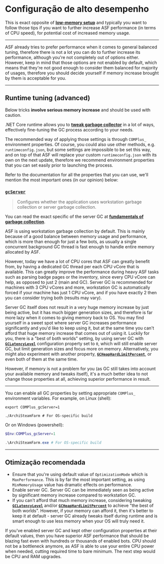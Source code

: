 # Configuração de alto desempenho

This is exact opposite of **[low-memory setup](https://github.com/JustArchiNET/ArchiSteamFarm/wiki/Low-memory-setup)** and typically you want to follow those tips if you want to further increase ASF performance (in terms of CPU speed), for potential cost of increased memory usage.

---

ASF already tries to prefer performance when it comes to general balanced tuning, therefore there is not a lot you can do to further increase its performance, although you're not completely out of options either. However, keep in mind that those options are not enabled by default, which means that they're not good enough to consider them balanced for majority of usages, therefore you should decide yourself if memory increase brought by them is acceptable for you.

---

## Runtime tuning (advanced)

Below tricks **involve serious memory increase** and should be used with caution.

.NET Core runtime allows you to **[tweak garbage collector](https://docs.microsoft.com/dotnet/core/run-time-config/garbage-collector)** in a lot of ways, effectively fine-tuning the GC process according to your needs.

The recommended way of applying those settings is through `COMPlus_` environment properties. Of course, you could also use other methods, e.g. `runtimeconfig.json`, but some settings are impossible to be set this way, and on top of that ASF will replace your custom `runtimeconfig.json` with its own on the next update, therefore we recommend environment properties that you can set easily prior to launching the process.

Refer to the documentation for all the properties that you can use, we'll mention the most important ones (in our opinion) below:

### [`gcServer`](https://docs.microsoft.com/dotnet/core/run-time-config/garbage-collector#flavors-of-garbage-collection)

> Configures whether the application uses workstation garbage collection or server garbage collection.

You can read the exact specific of the server GC at **[fundamentals of garbage collection](https://docs.microsoft.com/dotnet/standard/garbage-collection/fundamentals)**.

ASF is using workstation garbage collection by default. This is mainly because of a good balance between memory usage and performance, which is more than enough for just a few bots, as usually a single concurrent background GC thread is fast enough to handle entire memory allocated by ASF.

However, today we have a lot of CPU cores that ASF can greatly benefit from, by having a dedicated GC thread per each CPU vCore that is available. This can greatly improve the performance during heavy ASF tasks such as parsing badge pages or the inventory, since every CPU vCore can help, as opposed to just 2 (main and GC). Server GC is recommended for machines with 3 CPU vCores and more, workstation GC is automatically forced if your machine has just 1 CPU vCore, and if you have exactly 2 then you can consider trying both (results may vary).

Server GC itself does not result in a very huge memory increase by just being active, but it has much bigger generation sizes, and therefore is far more lazy when it comes to giving memory back to OS. You may find yourself in a sweet spot where server GC increases performance significantly and you'd like to keep using it, but at the same time you can't afford that huge memory increase that comes out of using it. Luckily for you, there is a "best of both worlds" setting, by using server GC with **[`GCLatencyLevel`](https://github.com/JustArchiNET/ArchiSteamFarm/wiki/Low-memory-setup#gclatencylevel)** configuration property set to `0`, which will still enable server GC, but limit generation sizes and focus more on memory. Alternatively, you might also experiment with another property, **[`GCHeapHardLimitPercent`](https://github.com/JustArchiNET/ArchiSteamFarm/wiki/Low-memory-setup#gcheaphardlimitpercent)**, or even both of them at the same time.

However, if memory is not a problem for you (as GC still takes into account your available memory and tweaks itself), it's a much better idea to not change those properties at all, achieving superior performance in result.

---

You can enable all GC properties by setting appropriate `COMPlus_` environment variables. For example, on Linux (shell):

```shell
export COMPlus_gcServer=1

./ArchiSteamFarm # For OS-specific build
```

Or on Windows (powershell):

```powershell
$Env:COMPlus_gcServer=1

.\ArchiSteamFarm.exe # For OS-specific build
```

---

## Otimização recomendada

- Ensure that you're using default value of `OptimizationMode` which is `MaxPerformance`. This is by far the most important setting, as using `MinMemoryUsage` value has dramatic effects on performance.
- Enable server GC. Server GC can be immediately seen as being active by significant memory increase compared to workstation GC.
- If you can't afford that much memory increase, considering tweaking **[`GCLatencyLevel`](https://github.com/JustArchiNET/ArchiSteamFarm/wiki/Low-memory-setup#gclatencylevel)** and/or **[`GCHeapHardLimitPercent`](https://github.com/JustArchiNET/ArchiSteamFarm/wiki/Low-memory-setup#gcheaphardlimitpercent)** to achieve "the best of both worlds". However, if your memory can afford it, then it's better to keep it at default - server GC already tweaks itself during runtime and is smart enough to use less memory when your OS will truly need it.

If you've enabled server GC and kept other configuration properties at their default values, then you have superior ASF performance that should be blazing fast even with hundreds or thousands of enabled bots. CPU should not be a bottleneck anymore, as ASF is able to use your entire CPU power when needed, cutting required time to bare minimum. The next step would be CPU and RAM upgrades.